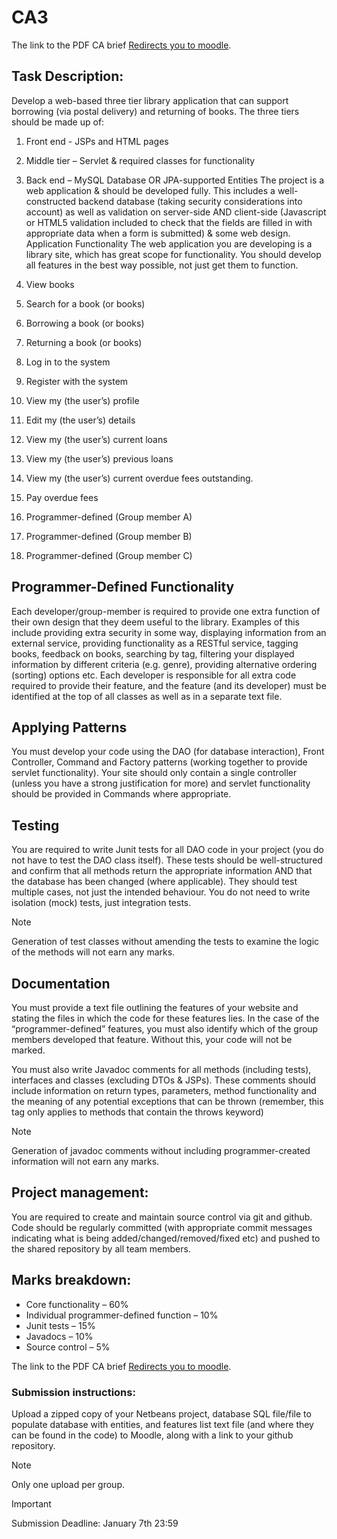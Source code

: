 # CA3

The link to the PDF CA brief [Redirects you to moodle](https://2324-moodle.dkit.ie/pluginfile.php/1184349/mod_resource/content/0/Web%20Patterns%20-%20CA3%20-%202023.pdf).

## Task Description:
Develop a web-based three tier library application that can support borrowing (via postal delivery) and
returning of books. The three tiers should be made up of:

1. Front end - JSPs and HTML pages


2. Middle tier – Servlet & required classes for functionality


3. Back end – MySQL Database OR JPA-supported Entities
   The project is a web application & should be developed fully. This includes a well-constructed backend
   database (taking security considerations into account) as well as validation on server-side AND client-side
   (Javascript or HTML5 validation included to check that the fields are filled in with appropriate data when a
   form is submitted) & some web design.
   Application Functionality
   The web application you are developing is a library site, which has great scope for functionality. You should
   develop all features in the best way possible, not just get them to function.


4. View books


5. Search for a book (or books)


6. Borrowing a book (or books)


7. Returning a book (or books)


8. Log in to the system


9. Register with the system


10. View my (the user’s) profile


11. Edit my (the user’s) details


12. View my (the user’s) current loans


13. View my (the user’s) previous loans


14. View my (the user’s) current overdue fees outstanding.


15. Pay overdue fees


16. Programmer-defined (Group member A)


17. Programmer-defined (Group member B)


18. Programmer-defined (Group member C)


## Programmer-Defined Functionality

Each developer/group-member is required to provide one extra function of their own design that they deem
useful to the library. Examples of this include providing extra security in some way, displaying information
from an external service, providing functionality as a RESTful service, tagging books, feedback on books,
searching by tag, filtering your displayed information by different criteria (e.g. genre), providing alternative
ordering (sorting) options etc. Each developer is responsible for all extra code required to provide their
feature, and the feature (and its developer) must be identified at the top of all classes as well as in a separate
text file.

## Applying Patterns

You must develop your code using the DAO (for database interaction), Front Controller, Command and
Factory patterns (working together to provide servlet functionality). Your site should only contain a single
controller (unless you have a strong justification for more) and servlet functionality should be provided in
Commands where appropriate.

## Testing

You are required to write Junit tests for all DAO code in your project (you do not have to test the DAO class
itself). These tests should be well-structured and confirm that all methods return the appropriate
information AND that the database has been changed (where applicable). They should test multiple cases,
not just the intended behaviour. You do not need to write isolation (mock) tests, just integration tests.

> [!NOTE]
> Generation of test classes without amending the tests to examine the logic of the methods will not
earn any marks.

## Documentation

You must provide a text file outlining the features of your website and stating the files in which the code for
these features lies. In the case of the “programmer-defined” features, you must also identify which of the
group members developed that feature. Without this, your code will not be marked.

You must also write Javadoc comments for all methods (including tests), interfaces and classes (excluding
DTOs & JSPs). These comments should include information on return types, parameters, method
functionality and the meaning of any potential exceptions that can be thrown (remember, this tag only
applies to methods that contain the throws keyword)

> [!NOTE]
> Generation of javadoc comments without including programmer-created information will not earn
any marks.

## Project management:

You are required to create and maintain source control via git and github. Code should be regularly
committed (with appropriate commit messages indicating what is being added/changed/removed/fixed etc)
and pushed to the shared repository by all team members.

## Marks breakdown:

* Core functionality – 60%
* Individual programmer-defined function – 10%
* Junit tests – 15%
* Javadocs – 10%
* Source control – 5%

The link to the PDF CA brief [Redirects you to moodle](https://2324-moodle.dkit.ie/pluginfile.php/1184349/mod_resource/content/0/Web%20Patterns%20-%20CA3%20-%202023.pdf).

### Submission instructions:

Upload a zipped copy of your Netbeans project, database SQL file/file to populate database with entities,
and features list text file (and where they can be found in the code) to Moodle, along with a link to your
github repository.

> [!NOTE]
> Only one upload per group.

> [!IMPORTANT]
> Submission Deadline: January 7th 23:59